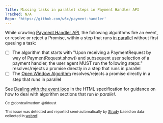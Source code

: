 ```yaml
---
Title: Missing tasks in parallel steps in Payment Handler API
Tracked: N/A
Repo: 'https://github.com/w3c/payment-handler'
---
```


While crawling [Payment Handler API](https://w3c.github.io/payment-handler/), the following algorithms fire an event, or resolve or reject a Promise, within a step that runs [in parallel](https://html.spec.whatwg.org/multipage/infrastructure.html#in-parallel) without first queuing a task:
* [ ] The algorithm that starts with "Upon receiving a PaymentRequest by way of PaymentRequest.show() and subsequent user selection of a payment handler, the user agent MUST run the following steps:" resolves/rejects a promise directly in a step that runs in parallel
* [ ] The [Open Window Algorithm](https://w3c.github.io/payment-handler/#open-window-algorithm) resolves/rejects a promise directly in a step that runs in parallel

See [Dealing with the event loop](https://html.spec.whatwg.org/multipage/webappapis.html#event-loop-for-spec-authors) in the HTML specification for guidance on how to deal with algorithm sections that run *in parallel*.

<sub>Cc @dontcallmedom @tidoust</sub>

<sub>This issue was detected and reported semi-automatically by [Strudy](https://github.com/w3c/strudy/) based on data collected in [webref](https://github.com/w3c/webref/).</sub>
